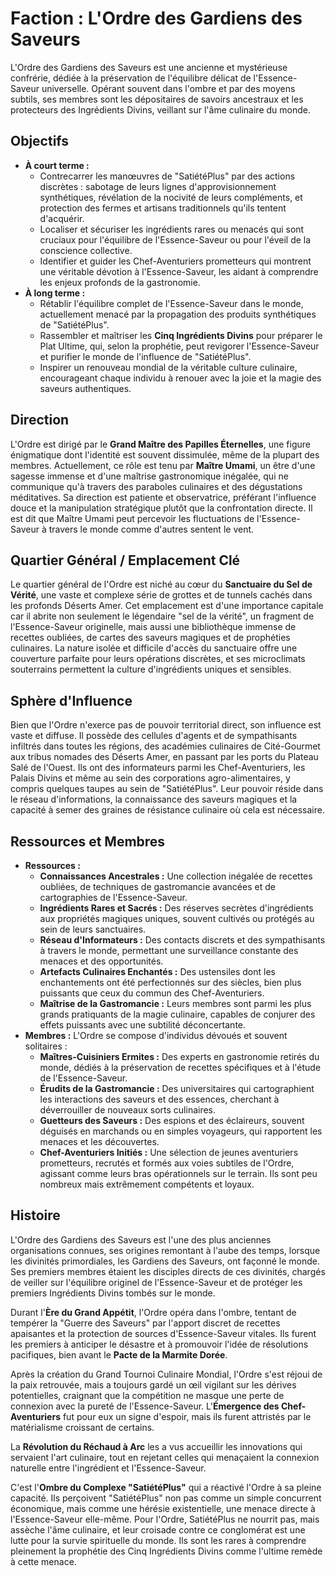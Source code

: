 # Faction : L'Ordre des Gardiens des Saveurs

L'Ordre des Gardiens des Saveurs est une ancienne et mystérieuse confrérie, dédiée à la préservation de l'équilibre délicat de l'Essence-Saveur universelle. Opérant souvent dans l'ombre et par des moyens subtils, ses membres sont les dépositaires de savoirs ancestraux et les protecteurs des Ingrédients Divins, veillant sur l'âme culinaire du monde.

## Objectifs

*   **À court terme :**
    *   Contrecarrer les manœuvres de "SatiétéPlus" par des actions discrètes : sabotage de leurs lignes d'approvisionnement synthétiques, révélation de la nocivité de leurs compléments, et protection des fermes et artisans traditionnels qu'ils tentent d'acquérir.
    *   Localiser et sécuriser les ingrédients rares ou menacés qui sont cruciaux pour l'équilibre de l'Essence-Saveur ou pour l'éveil de la conscience collective.
    *   Identifier et guider les Chef-Aventuriers prometteurs qui montrent une véritable dévotion à l'Essence-Saveur, les aidant à comprendre les enjeux profonds de la gastronomie.
*   **À long terme :**
    *   Rétablir l'équilibre complet de l'Essence-Saveur dans le monde, actuellement menacé par la propagation des produits synthétiques de "SatiétéPlus".
    *   Rassembler et maîtriser les **Cinq Ingrédients Divins** pour préparer le Plat Ultime, qui, selon la prophétie, peut revigorer l'Essence-Saveur et purifier le monde de l'influence de "SatiétéPlus".
    *   Inspirer un renouveau mondial de la véritable culture culinaire, encourageant chaque individu à renouer avec la joie et la magie des saveurs authentiques.

## Direction

L'Ordre est dirigé par le **Grand Maître des Papilles Éternelles**, une figure énigmatique dont l'identité est souvent dissimulée, même de la plupart des membres. Actuellement, ce rôle est tenu par **Maître Umami**, un être d'une sagesse immense et d'une maîtrise gastronomique inégalée, qui ne communique qu'à travers des paraboles culinaires et des dégustations méditatives. Sa direction est patiente et observatrice, préférant l'influence douce et la manipulation stratégique plutôt que la confrontation directe. Il est dit que Maître Umami peut percevoir les fluctuations de l'Essence-Saveur à travers le monde comme d'autres sentent le vent.

## Quartier Général / Emplacement Clé

Le quartier général de l'Ordre est niché au cœur du **Sanctuaire du Sel de Vérité**, une vaste et complexe série de grottes et de tunnels cachés dans les profonds Déserts Amer. Cet emplacement est d'une importance capitale car il abrite non seulement le légendaire "sel de la vérité", un fragment de l'Essence-Saveur originelle, mais aussi une bibliothèque immense de recettes oubliées, de cartes des saveurs magiques et de prophéties culinaires. La nature isolée et difficile d'accès du sanctuaire offre une couverture parfaite pour leurs opérations discrètes, et ses microclimats souterrains permettent la culture d'ingrédients uniques et sensibles.

## Sphère d'Influence

Bien que l'Ordre n'exerce pas de pouvoir territorial direct, son influence est vaste et diffuse. Il possède des cellules d'agents et de sympathisants infiltrés dans toutes les régions, des académies culinaires de Cité-Gourmet aux tribus nomades des Déserts Amer, en passant par les ports du Plateau Salé de l'Ouest. Ils ont des informateurs parmi les Chef-Aventuriers, les Palais Divins et même au sein des corporations agro-alimentaires, y compris quelques taupes au sein de "SatiétéPlus". Leur pouvoir réside dans le réseau d'informations, la connaissance des saveurs magiques et la capacité à semer des graines de résistance culinaire où cela est nécessaire.

## Ressources et Membres

*   **Ressources :**
    *   **Connaissances Ancestrales :** Une collection inégalée de recettes oubliées, de techniques de gastromancie avancées et de cartographies de l'Essence-Saveur.
    *   **Ingrédients Rares et Sacrés :** Des réserves secrètes d'ingrédients aux propriétés magiques uniques, souvent cultivés ou protégés au sein de leurs sanctuaires.
    *   **Réseau d'Informateurs :** Des contacts discrets et des sympathisants à travers le monde, permettant une surveillance constante des menaces et des opportunités.
    *   **Artefacts Culinaires Enchantés :** Des ustensiles dont les enchantements ont été perfectionnés sur des siècles, bien plus puissants que ceux du commun des Chef-Aventuriers.
    *   **Maîtrise de la Gastromancie :** Leurs membres sont parmi les plus grands pratiquants de la magie culinaire, capables de conjurer des effets puissants avec une subtilité déconcertante.
*   **Membres :** L'Ordre se compose d'individus dévoués et souvent solitaires :
    *   **Maîtres-Cuisiniers Ermites :** Des experts en gastronomie retirés du monde, dédiés à la préservation de recettes spécifiques et à l'étude de l'Essence-Saveur.
    *   **Érudits de la Gastromancie :** Des universitaires qui cartographient les interactions des saveurs et des essences, cherchant à déverrouiller de nouveaux sorts culinaires.
    *   **Guetteurs des Saveurs :** Des espions et des éclaireurs, souvent déguisés en marchands ou en simples voyageurs, qui rapportent les menaces et les découvertes.
    *   **Chef-Aventuriers Initiés :** Une sélection de jeunes aventuriers prometteurs, recrutés et formés aux voies subtiles de l'Ordre, agissant comme leurs bras opérationnels sur le terrain. Ils sont peu nombreux mais extrêmement compétents et loyaux.

## Histoire

L'Ordre des Gardiens des Saveurs est l'une des plus anciennes organisations connues, ses origines remontant à l'aube des temps, lorsque les divinités primordiales, les Gardiens des Saveurs, ont façonné le monde. Ses premiers membres étaient les disciples directs de ces divinités, chargés de veiller sur l'équilibre originel de l'Essence-Saveur et de protéger les premiers Ingrédients Divins tombés sur le monde.

Durant l'**Ère du Grand Appétit**, l'Ordre opéra dans l'ombre, tentant de tempérer la "Guerre des Saveurs" par l'apport discret de recettes apaisantes et la protection de sources d'Essence-Saveur vitales. Ils furent les premiers à anticiper le désastre et à promouvoir l'idée de résolutions pacifiques, bien avant le **Pacte de la Marmite Dorée**.

Après la création du Grand Tournoi Culinaire Mondial, l'Ordre s'est réjoui de la paix retrouvée, mais a toujours gardé un œil vigilant sur les dérives potentielles, craignant que la compétition ne masque une perte de connexion avec la pureté de l'Essence-Saveur. L'**Émergence des Chef-Aventuriers** fut pour eux un signe d'espoir, mais ils furent attristés par le matérialisme croissant de certains.

La **Révolution du Réchaud à Arc** les a vus accueillir les innovations qui servaient l'art culinaire, tout en rejetant celles qui menaçaient la connexion naturelle entre l'ingrédient et l'Essence-Saveur.

C'est l'**Ombre du Complexe "SatiétéPlus"** qui a réactivé l'Ordre à sa pleine capacité. Ils perçoivent "SatiétéPlus" non pas comme un simple concurrent économique, mais comme une hérésie existentielle, une menace directe à l'Essence-Saveur elle-même. Pour l'Ordre, SatiétéPlus ne nourrit pas, mais assèche l'âme culinaire, et leur croisade contre ce conglomérat est une lutte pour la survie spirituelle du monde. Ils sont les rares à comprendre pleinement la prophétie des Cinq Ingrédients Divins comme l'ultime remède à cette menace.